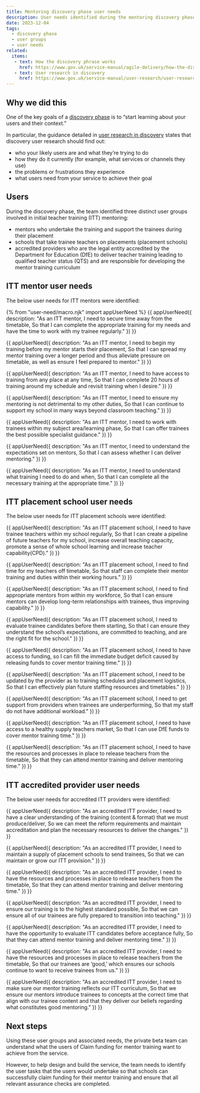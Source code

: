 ```yaml
---
title: Mentoring discovery phase user needs
description: User needs identified during the mentoring discovery phase
date: 2023-12-04
tags:
  - discovery phase
  - user groups
  - user needs
related:
  items:
   - text: How the discovery phrase works
     href: https://www.gov.uk/service-manual/agile-delivery/how-the-discovery-phase-works/
   - text: User research in discovery
     href: https://www.gov.uk/service-manual/user-research/user-research-in-discovery/
---
```


## Why we did this

One of the key goals of a [discovery phase]( https://www.gov.uk/service-manual/agile-delivery/how-the-discovery-phase-works) is to “start learning about your users and their context.”

In particular, the guidance detailed in [user research in discovery]( https://www.gov.uk/service-manual/user-research/user-research-in-discovery) states that discovery user research should find out:

- who your likely users are and what they’re trying to do
- how they do it currently (for example, what services or channels they use)
- the problems or frustrations they experience
- what users need from your service to achieve their goal

## Users

During the discovery phase, the team identified three distinct user groups involved in initial teacher training (ITT) mentoring:

- mentors who undertake the training and support the trainees during their placement
- schools that take trainee teachers on placements (placement schools)
- accredited providers who are the legal entity accredited by the Department for Education (DfE) to deliver teacher training leading to qualified teacher status (QTS) and are responsible for developing the mentor training curriculum

## ITT mentor user needs

The below user needs for ITT mentors were identified:

{% from "user-need/macro.njk" import appUserNeed %}
{{ appUserNeed({
  description: "As an ITT mentor,
I need to secure time away from the timetable,
So that I can complete the appropriate training for my needs and have the time to work with my trainee regularly."
}) }}

{{ appUserNeed({
  description: "As an ITT mentor,
I need to begin my training before my mentor starts their placement,
So that I can spread my mentor training over a longer period and thus alleviate pressure on timetable, as well as ensure I feel prepared to mentor."
}) }}

{{ appUserNeed({
  description: "As an ITT mentor,
I need to have access to training from any place at any time,
So that I can complete 20 hours of training around my schedule and revisit training when I desire."
}) }}

{{ appUserNeed({
  description: "As an ITT mentor,
I need to ensure my mentoring is not detrimental to my other duties,
So that I can continue to support my school in many ways beyond classroom teaching."
}) }}

{{ appUserNeed({
  description: "As an ITT mentor,
I need to work with trainees within my subject area/learning phase,
So that I can offer trainees the best possible specialist guidance."
}) }}

{{ appUserNeed({
  description: "As an ITT mentor,
I need to understand the expectations set on mentors,
So that I can assess whether I can deliver mentoring."
}) }}

{{ appUserNeed({
  description: "As an ITT mentor,
I need to understand what training I need to do and when,
So that I can complete all the necessary training at the appropriate time."
}) }}

## ITT placement school user needs

The below user needs for ITT placement schools were identified:

{{ appUserNeed({
  description: "As an ITT placement school,
I need to have trainee teachers within my school regularly,
So that I can create a pipeline of future teachers for my school, increase overall teaching capacity, promote a sense of whole school learning and increase teacher capability(CPD)."
}) }}

{{ appUserNeed({
  description: "As an ITT placement school,
I need to find time for my teachers off timetable,
So that staff can complete their mentor training and duties within their working hours."
}) }}

{{ appUserNeed({
  description: "As an ITT placement school,
I need to find appropriate mentors from within my workforce,
So that I can ensure mentors can develop long-term relationships with trainees, thus improving capability."
}) }}

{{ appUserNeed({
  description: "As an ITT placement school,
I need to evaluate trainee candidates before them starting,
So that I can ensure they understand the school’s expectations, are committed to teaching, and are the right fit for the school."
}) }}

{{ appUserNeed({
  description: "As an ITT placement school,
I need to have access to funding,
so I can fill the immediate budget deficit caused by releasing funds to cover mentor training time."
}) }}

{{ appUserNeed({
  description: "As an ITT placement school,
I need to be updated by the provider as to training schedules and placement logistics,
So that I can effectively plan future staffing resources and timetables."
}) }}

{{ appUserNeed({
  description: "As an ITT placement school,
I need to get support from providers when trainees are underperforming,
So that my staff do not have additional workload."
}) }}

{{ appUserNeed({
  description: "As an ITT placement school,
I need to have access to a healthy supply teachers market,
So that I can use DfE funds to cover mentor training time."
}) }}

{{ appUserNeed({
  description: "As an ITT placement school,
I need to have the resources and processes in place to release teachers from the timetable,
So that they can attend mentor training and deliver mentoring time."
}) }}

## ITT accredited provider user needs

The below user needs for accredited ITT providers were identified:

{{ appUserNeed({
  description: "As an accredited ITT provider,
I need to have a clear understanding of the training (content & format) that we must produce/deliver,
So we can meet the reform requirements and maintain accreditation and plan the necessary resources to deliver the changes."
}) }}

{{ appUserNeed({
  description: "As an accredited ITT provider,
I need to maintain a supply of placement schools to send trainees,
So that we can maintain or grow our ITT provision."
}) }}

{{ appUserNeed({
  description: "As an accredited ITT provider,
I need to have the resources and processes in place to release teachers from the timetable,
So that they can attend mentor training and deliver mentoring time."
}) }}

{{ appUserNeed({
  description: "As an accredited ITT provider,
I need to ensure our training is to the highest standard possible,
So that we can ensure all of our trainees are fully prepared to transition into teaching."
}) }}

{{ appUserNeed({
  description: "As an accredited ITT provider,
I need to have the opportunity to evaluate ITT candidates before acceptance fully,
So that they can attend mentor training and deliver mentoring time."
}) }}

{{ appUserNeed({
  description: "As an accredited ITT provider,
I need to have the resources and processes in place to release teachers from the timetable,
So that our trainees are ‘good,’ which ensures our schools continue to want to receive trainees from us."
}) }}

{{ appUserNeed({
  description: "As an accredited ITT provider,
I need to make sure our mentor training reflects our ITT curriculum,
So that we ensure our mentors introduce trainees to concepts at the correct time that align with our trainee content and that they deliver our beliefs regarding what constitutes good mentoring."
}) }}

## Next steps

Using these user groups and associated needs, the private beta team can understand what the users of Claim funding for mentor training want to achieve from the service.

However, to help design and build the service, the team needs to identify the user tasks that the users would undertake so that schools can successfully claim funding for their mentor training and ensure that all relevant assurance checks are completed.
